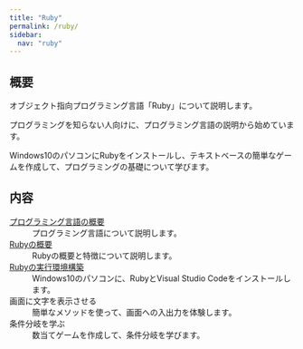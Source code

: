 ```yaml
---
title: "Ruby"
permalink: /ruby/
sidebar:
  nav: "ruby"
---
```

## 概要
オブジェクト指向プログラミング言語「Ruby」について説明します。

プログラミングを知らない人向けに、プログラミング言語の説明から始めています。

Windows10のパソコンにRubyをインストールし、テキストベースの簡単なゲームを作成して、プログラミングの基礎について学びます。

## 内容
<dl>
  <dt><a href="/archives/ruby/about-programming-languages/">プログラミング言語の概要</a></dt>
  <dd>プログラミング言語について説明します。</dd>
  <dt><a href="/archives/ruby/about-ruby/">Rubyの概要</a></dt>
  <dd>Rubyの概要と特徴について説明します。</dd>
  <dt><a href="/archives/ruby/create-ruby-environment/">Rubyの実行環境構築</a></dt>
  <dd>Windows10のパソコンに、RubyとVisual Studio Codeをインストールします。</dd>
  <dt>画面に文字を表示させる</dt>
  <dd>簡単なメソッドを使って、画面への入出力を体験します。</dd>
  <dt>条件分岐を学ぶ</dt>
  <dd>数当てゲームを作成して、条件分岐を学びます。</dd>
</dl>
